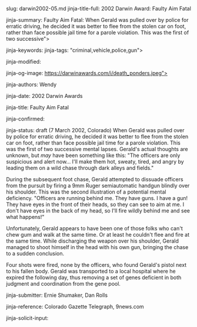 slug: darwin2002-05.md
jinja-title-full: 2002 Darwin Award: Faulty Aim Fatal

jinja-summary: Faulty Aim Fatal: When Gerald was pulled over by police for erratic driving, he decided it was better to flee from the stolen car on foot, rather than face possible jail time for a parole violation. This was the first of two successive">

jinja-keywords:
jinja-tags: "criminal,vehicle,police,gun">

jinja-modified:

jinja-og-image: https://darwinawards.com/i/death_ponders.jpeg">

jinja-authors: Wendy

jinja-date: 2002 Darwin Awards


jinja-title: Faulty Aim Fatal


jinja-confirmed:

jinja-status: draft
(7 March 2002, Colorado) When Gerald was pulled over by police for erratic driving, he decided it was better to flee from the stolen car on foot, rather than face possible jail time for a parole violation. This was the first of two successive mental lapses. Gerald's actual thoughts are unknown, but *may* have been something like this: "The officers are only suspicious and alert now... I'll make them hot, sweaty, tired, and angry by leading them on a wild chase through dark alleys and fields."

During the subsequent foot chase, Gerald attempted to dissuade officers from the pursuit by firing a 9mm Ruger semiautomatic handgun blindly over his shoulder. This was the second illustration of a potential mental deficiency. "Officers are running behind me. They have guns. I have a gun! They have eyes in the front of their heads, so they can see to aim at me. I don't have eyes in the back of my head, so I'll fire wildly behind me and see what happens!"

Unfortunately, Gerald appears to have been one of those folks who can't chew gum and walk at the same time. Or at least he couldn't flee and fire at the same time. While discharging the weapon over his shoulder, Gerald managed to shoot himself in the head with his own gun, bringing the chase to a sudden conclusion.

Four shots were fired, none by the officers, who found Gerald's pistol next to his fallen body. Gerald was transported to a local hospital where he expired the following day, thus removing a set of genes deficient in both judgment and coordination from the gene pool. <!-- Gerald Nollen of Colorado Springs -->
<P align=center>
<!--#include virtual="/inc/votebar_viewvoteonly" -->

jinja-submitter: Ernie Shumaker, Dan Rolls

jinja-reference: Colorado Gazette Telegraph, 9news.com

jinja-solicit-input:



<!--#include file=nav_2002.html -->


